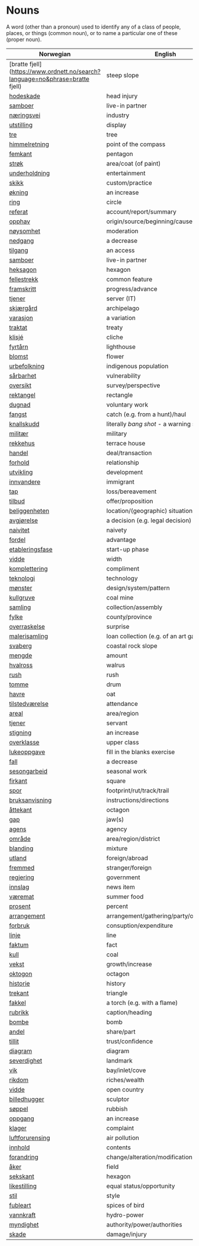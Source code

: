 # Nouns

A word (other than a pronoun) used to identify any of a class of people, places, or things (common noun), or to name a particular one of these (proper noun).

| Norwegian | English | Gender |
| --- | --- | --- |
| [bratte fjell](https://www.ordnett.no/search?language=no&phrase=bratte fjell) | steep slope | m |
| [hodeskade](https://www.ordnett.no/search?language=no&phrase=hodeskade) | head injury | m |
| [samboer](https://www.ordnett.no/search?language=no&phrase=samboer) | live-in partner | m |
| [næringsvei](https://www.ordnett.no/search?language=no&phrase=næringsvei) | industry | m |
| [utstilling](https://www.ordnett.no/search?language=no&phrase=utstilling) | display | m |
| [tre](https://www.ordnett.no/search?language=no&phrase=tre) | tree | i |
| [himmelretning](https://www.ordnett.no/search?language=no&phrase=himmelretning) | point of the compass | m |
| [femkant](https://www.ordnett.no/search?language=no&phrase=femkant) | pentagon | m |
| [strøk](https://www.ordnett.no/search?language=no&phrase=strøk) | area/coat (of paint) | i |
| [underholdning](https://www.ordnett.no/search?language=no&phrase=underholdning) | entertainment | m |
| [skikk](https://www.ordnett.no/search?language=no&phrase=skikk) | custom/practice | m |
| [økning](https://www.ordnett.no/search?language=no&phrase=økning) | an increase | m |
| [ring](https://www.ordnett.no/search?language=no&phrase=ring) | circle | m |
| [referat](https://www.ordnett.no/search?language=no&phrase=referat) | account/report/summary | i |
| [opphav](https://www.ordnett.no/search?language=no&phrase=opphav) | origin/source/beginning/cause | i |
| [nøysomhet](https://www.ordnett.no/search?language=no&phrase=nøysomhet) | moderation | m |
| [nedgang](https://www.ordnett.no/search?language=no&phrase=nedgang) | a decrease | m |
| [tilgang](https://www.ordnett.no/search?language=no&phrase=tilgang) | an access | i |
| [samboer](https://www.ordnett.no/search?language=no&phrase=samboer) | live-in partner | m |
| [heksagon](https://www.ordnett.no/search?language=no&phrase=heksagon) | hexagon | m |
| [fellestrekk](https://www.ordnett.no/search?language=no&phrase=fellestrekk) | common feature | i |
| [framskritt](https://www.ordnett.no/search?language=no&phrase=framskritt) | progress/advance | i |
| [tjener](https://www.ordnett.no/search?language=no&phrase=tjener) | server (IT) | m |
| [skjærgård](https://www.ordnett.no/search?language=no&phrase=skjærgård) | archipelago | m |
| [varasjon](https://www.ordnett.no/search?language=no&phrase=varasjon) | a variation | m |
| [traktat](https://www.ordnett.no/search?language=no&phrase=traktat) | treaty | m |
| [klisjé](https://www.ordnett.no/search?language=no&phrase=klisjé) | cliche | m |
| [fyrtårn](https://www.ordnett.no/search?language=no&phrase=fyrtårn) | lighthouse | i |
| [blomst](https://www.ordnett.no/search?language=no&phrase=blomst) | flower | m |
| [urbefolkning](https://www.ordnett.no/search?language=no&phrase=urbefolkning) | indigenous population | m |
| [sårbarhet](https://www.ordnett.no/search?language=no&phrase=sårbarhet) | vulnerability | m |
| [oversikt](https://www.ordnett.no/search?language=no&phrase=oversikt) | survey/perspective | m |
| [rektangel](https://www.ordnett.no/search?language=no&phrase=rektangel) | rectangle | i |
| [dugnad](https://www.ordnett.no/search?language=no&phrase=dugnad) | voluntary work | m |
| [fangst](https://www.ordnett.no/search?language=no&phrase=fangst) | catch (e.g. from a hunt)/haul | m |
| [knallskudd](https://www.ordnett.no/search?language=no&phrase=knallskudd) | literally _bang shot_ - a warning shot gun | i |
| [militær](https://www.ordnett.no/search?language=no&phrase=militær) | military | m |
| [rekkehus](https://www.ordnett.no/search?language=no&phrase=rekkehus) | terrace house | i |
| [handel](https://www.ordnett.no/search?language=no&phrase=handel) | deal/transaction | m |
| [forhold](https://www.ordnett.no/search?language=no&phrase=forhold) | relationship | i |
| [utvikling](https://www.ordnett.no/search?language=no&phrase=utvikling) | development | m |
| [innvandere](https://www.ordnett.no/search?language=no&phrase=innvandere) | immigrant | m |
| [tap](https://www.ordnett.no/search?language=no&phrase=tap) | loss/bereavement | i |
| [tilbud](https://www.ordnett.no/search?language=no&phrase=tilbud) | offer/proposition | i |
| [beliggenheten](https://www.ordnett.no/search?language=no&phrase=beliggenheten) | location/(geographic) situation | m/f |
| [avgjørelse](https://www.ordnett.no/search?language=no&phrase=avgjørelse) | a decision (e.g. legal decision) | m |
| [naivitet](https://www.ordnett.no/search?language=no&phrase=naivitet) | naivety | m |
| [fordel](https://www.ordnett.no/search?language=no&phrase=fordel) | advantage | m |
| [etableringsfase](https://www.ordnett.no/search?language=no&phrase=etableringsfase) | start-up phase | m |
| [vidde](https://www.ordnett.no/search?language=no&phrase=vidde) | width | m/f |
| [komplettering](https://www.ordnett.no/search?language=no&phrase=komplettering) | compliment | m |
| [teknologi](https://www.ordnett.no/search?language=no&phrase=teknologi) | technology | m |
| [mønster](https://www.ordnett.no/search?language=no&phrase=mønster) | design/system/pattern | i |
| [kullgruve](https://www.ordnett.no/search?language=no&phrase=kullgruve) | coal mine | m |
| [samling](https://www.ordnett.no/search?language=no&phrase=samling) | collection/assembly | m |
| [fylke](https://www.ordnett.no/search?language=no&phrase=fylke) | county/province | i |
| [overraskelse](https://www.ordnett.no/search?language=no&phrase=overraskelse) | surprise | m |
| [malerisamling](https://www.ordnett.no/search?language=no&phrase=malerisamling) | loan collection (e.g. of an art gallery) | m |
| [svaberg](https://www.ordnett.no/search?language=no&phrase=svaberg) | coastal rock slope | i |
| [mengde](https://www.ordnett.no/search?language=no&phrase=mengde) | amount | m |
| [hvalross](https://www.ordnett.no/search?language=no&phrase=hvalross) | walrus | m |
| [rush](https://www.ordnett.no/search?language=no&phrase=rush) | rush | i |
| [tomme](https://www.ordnett.no/search?language=no&phrase=tomme) | drum | m |
| [havre](https://www.ordnett.no/search?language=no&phrase=havre) | oat | m |
| [tilstedværelse](https://www.ordnett.no/search?language=no&phrase=tilstedværelse) | attendance | i |
| [areal](https://www.ordnett.no/search?language=no&phrase=areal) | area/region | i |
| [tjener](https://www.ordnett.no/search?language=no&phrase=tjener) | servant | m |
| [stigning](https://www.ordnett.no/search?language=no&phrase=stigning) | an increase | m |
| [overklasse](https://www.ordnett.no/search?language=no&phrase=overklasse) | upper class | m |
| [lukeoppgave](https://www.ordnett.no/search?language=no&phrase=lukeoppgave) | fill in the blanks exercise | m |
| [fall](https://www.ordnett.no/search?language=no&phrase=fall) | a decrease | i |
| [sesongarbeid](https://www.ordnett.no/search?language=no&phrase=sesongarbeid) | seasonal work | i |
| [firkant](https://www.ordnett.no/search?language=no&phrase=firkant) | square | m |
| [spor](https://www.ordnett.no/search?language=no&phrase=spor) | footprint/rut/track/trail | i |
| [bruksanvisning](https://www.ordnett.no/search?language=no&phrase=bruksanvisning) | instructions/directions | m |
| [åttekant](https://www.ordnett.no/search?language=no&phrase=åttekant) | octagon | m |
| [gap](https://www.ordnett.no/search?language=no&phrase=gap) | jaw(s) | m |
| [agens](https://www.ordnett.no/search?language=no&phrase=agens) | agency | m |
| [område](https://www.ordnett.no/search?language=no&phrase=område) | area/region/district | i |
| [blanding](https://www.ordnett.no/search?language=no&phrase=blanding) | mixture | m |
| [utland](https://www.ordnett.no/search?language=no&phrase=utland) | foreign/abroad | m |
| [fremmed](https://www.ordnett.no/search?language=no&phrase=fremmed) | stranger/foreign | m |
| [regjering](https://www.ordnett.no/search?language=no&phrase=regjering) | government | m |
| [innslag](https://www.ordnett.no/search?language=no&phrase=innslag) | news item | i |
| [væremat](https://www.ordnett.no/search?language=no&phrase=væremat) | summer food | m |
| [prosent](https://www.ordnett.no/search?language=no&phrase=prosent) | percent | m |
| [arrangement](https://www.ordnett.no/search?language=no&phrase=arrangement) | arrangement/gathering/party/organisation | i |
| [forbruk](https://www.ordnett.no/search?language=no&phrase=forbruk) | consuption/expenditure | i |
| [linje](https://www.ordnett.no/search?language=no&phrase=linje) | line | m |
| [faktum](https://www.ordnett.no/search?language=no&phrase=faktum) | fact | i |
| [kull](https://www.ordnett.no/search?language=no&phrase=kull) | coal | i |
| [vekst](https://www.ordnett.no/search?language=no&phrase=vekst) | growth/increase | m |
| [oktogon](https://www.ordnett.no/search?language=no&phrase=oktogon) | octagon | m |
| [historie](https://www.ordnett.no/search?language=no&phrase=historie) | history | m/f |
| [trekant](https://www.ordnett.no/search?language=no&phrase=trekant) | triangle | m |
| [fakkel](https://www.ordnett.no/search?language=no&phrase=fakkel) | a torch (e.g. with a flame) | m |
| [rubrikk](https://www.ordnett.no/search?language=no&phrase=rubrikk) | caption/heading | m |
| [bombe](https://www.ordnett.no/search?language=no&phrase=bombe) | bomb | m |
| [andel](https://www.ordnett.no/search?language=no&phrase=andel) | share/part | m |
| [tillit](https://www.ordnett.no/search?language=no&phrase=tillit) | trust/confidence | m |
| [diagram](https://www.ordnett.no/search?language=no&phrase=diagram) | diagram | i |
| [severdighet](https://www.ordnett.no/search?language=no&phrase=severdighet) | landmark | m |
| [vik](https://www.ordnett.no/search?language=no&phrase=vik) | bay/inlet/cove | m |
| [rikdom](https://www.ordnett.no/search?language=no&phrase=rikdom) | riches/wealth | m |
| [vidde](https://www.ordnett.no/search?language=no&phrase=vidde) | open country | m |
| [billedhugger](https://www.ordnett.no/search?language=no&phrase=billedhugger) | sculptor | m |
| [søppel](https://www.ordnett.no/search?language=no&phrase=søppel) | rubbish | i |
| [oppgang](https://www.ordnett.no/search?language=no&phrase=oppgang) | an increase | m |
| [klager](https://www.ordnett.no/search?language=no&phrase=klager) | complaint | m |
| [luftforurensing](https://www.ordnett.no/search?language=no&phrase=luftforurensing) | air pollution | m |
| [innhold](https://www.ordnett.no/search?language=no&phrase=innhold) | contents | i |
| [forandring](https://www.ordnett.no/search?language=no&phrase=forandring) | change/alteration/modification | m |
| [åker](https://www.ordnett.no/search?language=no&phrase=åker) | field | m |
| [sekskant](https://www.ordnett.no/search?language=no&phrase=sekskant) | hexagon | m |
| [likestilling](https://www.ordnett.no/search?language=no&phrase=likestilling) | equal status/opportunity | m |
| [stil](https://www.ordnett.no/search?language=no&phrase=stil) | style | m |
| [fubleart](https://www.ordnett.no/search?language=no&phrase=fubleart) | spices of bird | m/f |
| [vannkraft](https://www.ordnett.no/search?language=no&phrase=vannkraft) | hydro-power | m |
| [myndighet](https://www.ordnett.no/search?language=no&phrase=myndighet) | authority/power/authorities | m |
| [skade](https://www.ordnett.no/search?language=no&phrase=skade) | damage/injury | m |


